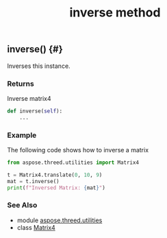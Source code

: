 ﻿---
title: inverse method
second_title: Aspose.3D for Python via .NET API References
description: 
type: docs
weight: 40
url: /python-net/aspose.threed.utilities/matrix4/inverse/
is_root: false
---

## inverse() {#}

Inverses this instance.


### Returns 


Inverse matrix4


```python
def inverse(self):
    ...
```



### Example 


The following code shows how to inverse a matrix

```python
from aspose.threed.utilities import Matrix4

t = Matrix4.translate(0, 10, 9)
mat = t.inverse()
print(f"Inversed Matrix: {mat}")

```



### See Also
* module [aspose.threed.utilities](../../)
* class [Matrix4](/3d/python-net/aspose.threed.utilities/matrix4)

